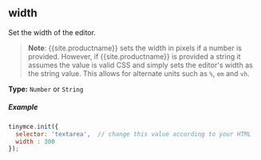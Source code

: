 ## width

Set the width of the editor.

> **Note**: {{site.productname}} sets the width in pixels if a number is provided. However, if {{site.productname}} is provided a string it assumes the value is valid CSS and simply sets the editor's width as the string value. This allows for alternate units such as `%`, `em` and `vh`.

**Type:** `Number` or `String`

##### Example

```js
tinymce.init({
  selector: 'textarea',  // change this value according to your HTML
  width : 300
});
```
